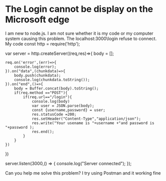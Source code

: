 
# The Login cannot be display on the Microsoft edge

I am new to node.js. I am not sure whether it is my code or my computer system causing this problem. The localhost:3000\login refuse to connect.
My code
const http = require('http');

var server = http.createServer((req,res)=>{
    body = [];
    
    req.on('error',(err)=>{
        console.log(error);
    }).on("data",(chunkdata)=>{
        body.push(chunkdata);
        console.log(chunkdata.toString());
    }).on("end",()=>{
        body = Buffer.concat(body).toString();
        if(req.method =="POST"){
            if(req.url=="/login"){
                console.log(body)
                var user = JSON.parse(body);
                const {username,password} = user;
                res.statusCode =200;
                res.setHeader("Content-Type","application/json");
                res.write("Your usename is "+username +"and password is "+password );
                res.end();
            }
        }
    })

   
})
    

server.listen(3000,() => { 
  console.log("Server connected");
});

Can you help me solve this problem?
I try using Postman and it working fine

        